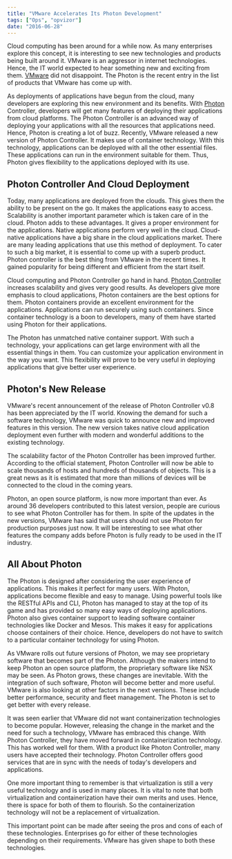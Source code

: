 ```yaml
---
title: "VMware Accelerates Its Photon Development"
tags: ["Ops", "opvizor"]
date: "2016-06-28"
---
```


Cloud computing has been around for a while now. As many enterprises explore this concept, it is interesting to see new technologies and products being built around it. VMware is an aggressor in internet technologies. Hence, the IT world expected to hear something new and exciting from them. [VMware](http://www.vmware.com) did not disappoint. The Photon is the recent entry in the list of products that VMware has come up with.

As deployments of applications have begun from the cloud, many developers are exploring this new environment and its benefits. With [Photon](https://vmware.github.io/photon/) Controller, developers will get many features of deploying their applications from cloud platforms. The Photon Controller is an advanced way of deploying your applications with all the resources that applications need. Hence, Photon is creating a lot of buzz. Recently, VMware released a new version of Photon Controller. It makes use of container technology. With this technology, applications can be deployed with all the other essential files. These applications can run in the environment suitable for them. Thus, Photon gives flexibility to the applications deployed with its use.

## **Photon Controller And Cloud Deployment**

Today, many applications are deployed from the clouds. This gives them the ability to be present on the go. It makes the applications easy to access. Scalability is another important parameter which is taken care of in the cloud. Photon adds to these advantages. It gives a proper environment for the applications. Native applications perform very well in the cloud. Cloud-native applications have a big share in the cloud applications market. There are many leading applications that use this method of deployment. To cater to such a big market, it is essential to come up with a superb product. Photon controller is the best thing from VMware in the recent times. It gained popularity for being different and efficient from the start itself.

Cloud computing and Photon Controller go hand in hand. [Photon Controller](https://vmware.github.io/photon-controller/) increases scalability and gives very good results. As developers give more emphasis to cloud applications, Photon containers are the best options for them. Photon containers provide an excellent environment for the applications. Applications can run securely using such containers. Since container technology is a boon to developers, many of them have started using Photon for their applications.

The Photon has unmatched native container support. With such a technology, your applications can get large environment with all the essential things in them. You can customize your application environment in the way you want. This flexibility will prove to be very useful in deploying applications that give better user experience.

## **Photon's New Release**

VMware's recent announcement of the release of Photon Controller v0.8 has been appreciated by the IT world. Knowing the demand for such a software technology, VMware was quick to announce new and improved features in this version. The new version takes native cloud application deployment even further with modern and wonderful additions to the existing technology.

The scalability factor of the Photon Controller has been improved further. According to the official statement, Photon Controller will now be able to scale thousands of hosts and hundreds of thousands of objects. This is a great news as it is estimated that more than millions of devices will be connected to the cloud in the coming years.

Photon, an open source platform, is now more important than ever. As around 36 developers contributed to this latest version, people are curious to see what Photon Controller has for them. In spite of the updates in the new versions, VMware has said that users should not use Photon for production purposes just now. It will be interesting to see what other features the company adds before Photon is fully ready to be used in the IT industry.

## **All About Photon**

The Photon is designed after considering the user experience of applications. This makes it perfect for many users. With Photon, applications become flexible and easy to manage. Using powerful tools like the RESTful APIs and CLI, Photon has managed to stay at the top of its game and has provided so many easy ways of deploying applications. Photon also gives container support to leading software container technologies like Docker and Mesos. This makes it easy for applications choose containers of their choice. Hence, developers do not have to switch to a particular container technology for using Photon.

As VMware rolls out future versions of Photon, we may see proprietary software that becomes part of the Photon. Although the makers intend to keep Photon an open source platform, the proprietary software like NSX may be seen. As Photon grows, these changes are inevitable. With the integration of such software, Photon will become better and more useful. VMware is also looking at other factors in the next versions. These include better performance, security and fleet management. The Photon is set to get better with every release.

It was seen earlier that VMware did not want containerization technologies to become popular. However, releasing the change in the market and the need for such a technology, VMware has embraced this change. With Photon Controller, they have moved forward in containerization technology. This has worked well for them. With a product like Photon Controller, many users have accepted their technology. Photon Controller offers good services that are in sync with the needs of today's developers and applications.

One more important thing to remember is that virtualization is still a very useful technology and is used in many places. It is vital to note that both virtualization and containerization have their own merits and uses. Hence, there is space for both of them to flourish. So the containerization technology will not be a replacement of virtualization. 

This important point can be made after seeing the pros and cons of each of these technologies. Enterprises go for either of these technologies depending on their requirements. VMware has given shape to both these technologies.

